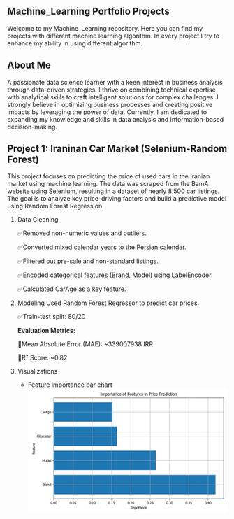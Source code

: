 ## Machine_Learning Portfolio Projects
Welcome to my Machine_Learning repository. Here you can find my projects with different machine learning algorithm. In every project I try to enhance my ability in using different algorithm.

## About Me
A passionate data science learner with a keen interest in business analysis through data-driven strategies. I thrive on combining technical expertise with analytical skills to craft intelligent solutions for complex challenges. I strongly believe in optimizing business processes and creating positive impacts by leveraging the power of data. Currently, I am dedicated to expanding my knowledge and skills in data analysis and information-based decision-making.

## Project 1: Iraninan Car Market (Selenium-Random Forest)

This project focuses on predicting the price of used cars in the Iranian market using machine learning. The data was scraped from the BamA website using Selenium, resulting in a dataset of
nearly 8,500 car listings. The goal is to analyze key price-driving factors and build a predictive model using Random Forest Regression.

1) Data Cleaning
   
   ✅Removed non-numeric values and outliers.

   ✅Converted mixed calendar years to the Persian calendar.

   ✅Filtered out pre-sale and non-standard listings.

   ✅Encoded categorical features (Brand, Model) using LabelEncoder.

   ✅Calculated CarAge as a key feature.
3) Modeling
   Used Random Forest Regressor to predict car prices.

   ✅Train-test split: 80/20

   **Evaluation Metrics:**

   🚨Mean Absolute Error (MAE): ~339007938 IRR

   🚨R² Score: ~0.82
4) Visualizations
   - Feature importance bar chart
     ![Chart](images/feature_importance.png)
     
   



